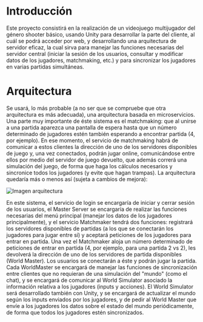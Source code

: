 # Introducción

Este proyecto consistirá en la realización de un videojuego multijugador del género shooter básico, usando Unity para desarrollar la parte del cliente, al cuál se podrá acceder por web, y desarrollando una arquitectura de servidor eficaz, la cual sirva para manejar las funciones necesarias del servidor central (iniciar la sesión de los usuarios, consultar y modificar datos de los jugadores, matchmaking, etc.) y para sincronizar los jugadores en varias partidas simultáneas.

# Arquitectura

Se usará, lo más probable (a no ser que se compruebe que otra arquitectura es más adecuada), una arquitectura basada en microservicios. Una parte muy importante de éste sistema es el matchmaking: que al unirse a una partida aparezca una pantalla de espera hasta que un número determinado de jugadores estén también esperando a encontrar partida (4, por ejemplo). En ese momento, el servicio de matchmaking habrá de comunicar a estos clientes la dirección de uno de los servidores disponibles de juego y, una vez conectados, podrán jugar online, comunicándose entre ellos por medio del servidor de juego devuelto, que además correrá una simulación del juego, de forma que haga los cálculos necesarios y sincronice todos los jugadores (y evite que hagan trampas). La arquitectura quedaría más o menos así (sujeta a cambios de mejora):

![Imagen arquitectura](http://i1152.photobucket.com/albums/p483/Plenidag/Arquitectura_zpshtubbofz.png)

En este sistema, el servicio de login se encargaría de iniciar y cerrar sesión de los usuarios, el Master Server se encargaría de realizar las funciones necesarias del menú principal (manejar los datos de los jugadores principalmente), y el servicio Matchmaker tendrá dos funciones: registrará los servidores disponibles de partidas (a los que se conectarán los jugadores para jugar entre sí) y aceptará peticiones de los jugadores para entrar en partida. Una vez el Matchmaker aloja un número determinado de peticiones de entrar en partida (4, por ejemplo, para una partida 2 vs 2), les devolverá la dirección de uno de los servidores de partida disponibles (World Master). Los usuarios se conectarán a éste y podrán jugar la partida. Cada WorldMaster se encargará de manejar las funciones de sincronización entre clientes que no requieran de una simulación del "mundo" (como el chat), y se encargará de comunicar al World Simulator asociado la información relativa a los jugadores (inputs y acciones). El World Simulator será desarrollado también con Unity, y se encargará de actualizar el mundo según los inputs enviados por los jugadores, y de pedir al World Master que envíe a los jugadores los datos sobre el estado del mundo periódicamente, de forma que todos los jugadores estén sincronizados.
